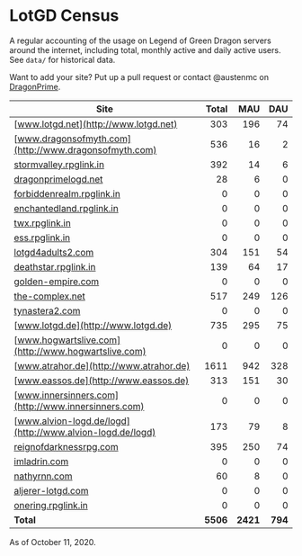 # LotGD Census
A regular accounting of the usage on Legend of Green Dragon servers around the internet, including total, monthly active and daily active users. See `data/` for historical data.

Want to add your site? Put up a pull request or contact @austenmc on [DragonPrime](http://dragonprime.net).


Site | Total | MAU | DAU
--- | ---:| ---:| ---:
[www.lotgd.net](http://www.lotgd.net)|303|196|74
[www.dragonsofmyth.com](http://www.dragonsofmyth.com)|536|16|2
[stormvalley.rpglink.in](http://stormvalley.rpglink.in)|392|14|6
[dragonprimelogd.net](http://dragonprimelogd.net)|28|6|0
[forbiddenrealm.rpglink.in](http://forbiddenrealm.rpglink.in)|0|0|0
[enchantedland.rpglink.in](http://enchantedland.rpglink.in)|0|0|0
[twx.rpglink.in](http://twx.rpglink.in)|0|0|0
[ess.rpglink.in](http://ess.rpglink.in)|0|0|0
[lotgd4adults2.com](http://lotgd4adults2.com)|304|151|54
[deathstar.rpglink.in](http://deathstar.rpglink.in)|139|64|17
[golden-empire.com](http://golden-empire.com)|0|0|0
[the-complex.net](http://the-complex.net)|517|249|126
[tynastera2.com](http://tynastera2.com)|0|0|0
[www.lotgd.de](http://www.lotgd.de)|735|295|75
[www.hogwartslive.com](http://www.hogwartslive.com)|0|0|0
[www.atrahor.de](http://www.atrahor.de)|1611|942|328
[www.eassos.de](http://www.eassos.de)|313|151|30
[www.innersinners.com](http://www.innersinners.com)|0|0|0
[www.alvion-logd.de/logd](http://www.alvion-logd.de/logd)|173|79|8
[reignofdarknessrpg.com](http://reignofdarknessrpg.com)|395|250|74
[imladrin.com](http://imladrin.com)|0|0|0
[nathyrnn.com](http://nathyrnn.com)|60|8|0
[aljerer-lotgd.com](http://aljerer-lotgd.com)|0|0|0
[onering.rpglink.in](http://onering.rpglink.in)|0|0|0
**Total**|**5506**|**2421**|**794**

As of October 11, 2020.
